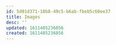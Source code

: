 ```yaml
---
id: 5d01d371-18b8-49c5-b6ab-fbeb5c60ee37
title: Images
desc: ''
updated: 1611405236056
created: 1611405236056
---
```


